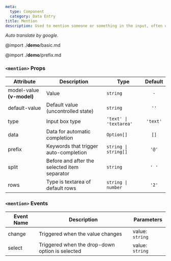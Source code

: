 ```yaml
meta:
  type: Component
  category: Data Entry
title: Mention
description: Used to mention someone or something in the input, often used for posting, chatting or commenting.
```

*Auto translate by google.*

@import ./__demo__/basic.md

@import ./__demo__/prefix.md

### `<mention>` Props

|Attribute|Description|Type|Default|
|---|---|---|:---:|
|model-value **(v-model)**|Value|`string`|`-`|
|default-value|Default value (uncontrolled state)|`string`|`''`|
|type|Input box type|`'text' \| 'textarea'`|`'text'`|
|data|Data for automatic completion|`Option[]`|`[]`|
|prefix|Keywords that trigger auto-completion|`string \| string[]`|`'@'`|
|split|Before and after the selected item separator|`string`|`' '`|
|rows|Type is textarea of default rows|`string \| number`|`'2'`|

### `<mention>` Events

|Event Name|Description|Parameters|
|---|---|---|
|change|Triggered when the value changes|value: `string`|
|select|Triggered when the drop-down option is selected|value: `string`|
